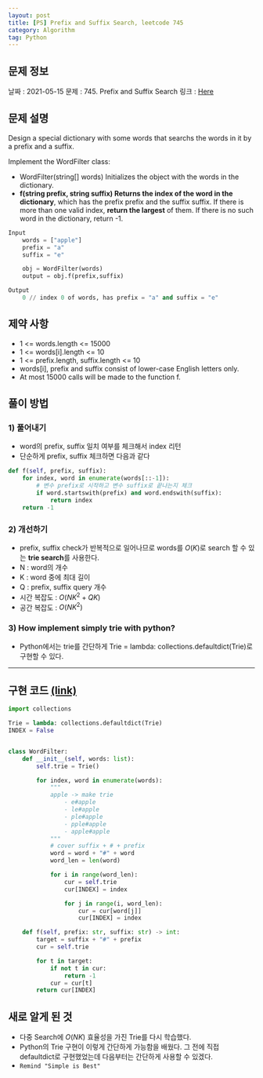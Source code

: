 ```yaml
---
layout: post
title: [PS] Prefix and Suffix Search, leetcode 745
category: Algorithm
tag: Python
---
```


## 문제 정보

날짜 : 2021-05-15
문제 : 745. Prefix and Suffix Search
링크 : [Here](https://leetcode.com/problems/prefix-and-suffix-search/)

## 문제 설명

Design a special dictionary with some words that searchs the words in it by a prefix and a suffix.

Implement the WordFilter class:

- WordFilter(string[] words) Initializes the object with the words in the dictionary.
- **f(string prefix, string suffix) Returns the index of the word in the dictionary**, which has the prefix prefix and the suffix suffix. If there is more than one valid index, **return the largest** of them. If there is no such word in the dictionary, return -1.

```python
Input
    words = ["apple"]
    prefix = "a"
    suffix = "e"

    obj = WordFilter(words)
    output = obj.f(prefix,suffix)

Output
    0 // index 0 of words, has prefix = "a" and suffix = "e"
```

## 제약 사항

- 1 <= words.length <= 15000
- 1 <= words[i].length <= 10
- 1 <= prefix.length, suffix.length <= 10
- words[i], prefix and suffix consist of lower-case English letters only.
- At most 15000 calls will be made to the function f.

## 풀이 방법

### 1) 풀어내기

- word의 prefix, suffix 일치 여부를 체크해서 index 리턴
- 단순하게 prefix, suffix 체크하면 다음과 같다

```python
def f(self, prefix, suffix):
    for index, word in enumerate(words[::-1]):
        # 변수 prefix로 시작하고 변수 suffix로 끝나는지 체크
        if word.startswith(prefix) and word.endswith(suffix):
            return index
    return -1
```

### 2) 개선하기

- prefix, suffix check가 반복적으로 일어나므로 words를 $O(K)$로 search 할 수 있는 **trie search**를 사용한다.
- N : word의 개수
- K : word 중에 최대 길이
- Q : prefix, suffix query 개수
- 시간 복잡도 : $O(NK^2 + QK)$
- 공간 복잡도 : $O(NK^2)$

### 3) How implement simply trie with python?

- Python에서는 trie를 간단하게 Trie = lambda: collections.defaultdict(Trie)로 구현할 수 있다.

----

## 구현 코드 [(link)](https://github.com/lsmman/All-about-Algorithms/blob/master/leetcode/745.py)

```python
import collections

Trie = lambda: collections.defaultdict(Trie)
INDEX = False


class WordFilter:
    def __init__(self, words: list):
        self.trie = Trie()

        for index, word in enumerate(words):
            """
            apple -> make trie
                - e#apple
                - le#apple
                - ple#apple
                - pple#apple
                - apple#apple
            """
            # cover suffix + # + prefix
            word = word + "#" + word
            word_len = len(word)

            for i in range(word_len):
                cur = self.trie
                cur[INDEX] = index

                for j in range(i, word_len):
                    cur = cur[word[j]]
                    cur[INDEX] = index

    def f(self, prefix: str, suffix: str) -> int:
        target = suffix + "#" + prefix
        cur = self.trie

        for t in target:
            if not t in cur:
                return -1
            cur = cur[t]
        return cur[INDEX]
```

## 새로 알게 된 것

- 다중 Search에 $O(NK)$ 효율성을 가진 Trie를 다시 학습했다.
- Python의 Trie 구현이 이렇게 간단하게 가능함을 배웠다. 그 전에 직접 defaultdict로 구현했었는데 다음부터는 간단하게 사용할 수 있겠다.
- ```Remind "Simple is Best"```
